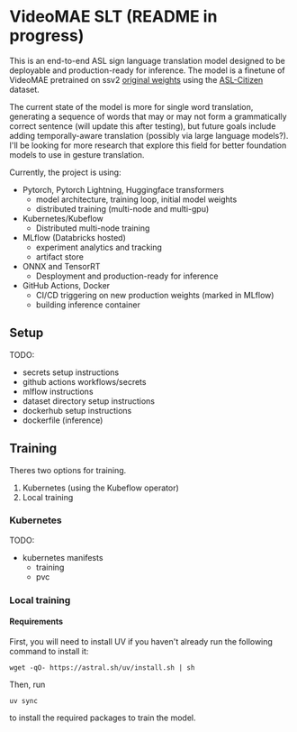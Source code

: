 # VideoMAE SLT (README in progress)
This is an end-to-end ASL sign language translation model designed to be deployable and production-ready for inference.
The model is a finetune of VideoMAE pretrained on ssv2 [original weights](https://huggingface.co/MCG-NJU/videomae-base-finetuned-ssv2) using the [ASL-Citizen](https://www.microsoft.com/en-us/research/project/asl-citizen/) dataset.

The current state of the model is more for single word translation, generating a sequence of words that may or may not form a grammatically correct sentence (will update this after testing), but future goals include adding temporally-aware translation (possibly via large language models?). I'll be looking for more research that explore this field for better foundation models to use in gesture translation.

Currently, the project is using:
- Pytorch, Pytorch Lightning, Huggingface transformers
    - model architecture, training loop, initial model weights
    - distributed training (multi-node and multi-gpu)
- Kubernetes/Kubeflow
    - Distributed multi-node training
- MLflow (Databricks hosted)
    - experiment analytics and tracking
    - artifact store
- ONNX and TensorRT
    - Desployment and production-ready for inference
- GitHub Actions, Docker
    - CI/CD triggering on new production weights (marked in MLflow)
    - building inference container

## Setup
TODO: 
- secrets setup instructions
- github actions workflows/secrets
- mlflow instructions
- dataset directory setup instructions
- dockerhub setup instructions
- dockerfile (inference)

## Training
Theres two options for training.
1. Kubernetes (using the Kubeflow operator)
2. Local training

### Kubernetes
TODO:
- kubernetes manifests
    - training
    - pvc

### Local training
#### Requirements
First, you will need to install UV if you haven't already
run the following command to install it:
```
wget -qO- https://astral.sh/uv/install.sh | sh
```
Then, run 
```
uv sync
```
to install the required packages to train the model.
<!-- disclaimer: this readme is in progress, so it will be messy until I start cleaning up the code for actual use.

a deployable ASL SLT model and framework. This is version 1, where I am adapting VideoMAE and finetuning on ASL Citizen.
My current approach is expected to produce crude gloss sequences, that are not necessarily grammatically correct ones.

I am looking into SOTA approaches to produce a coherent sentence:
- CLIP-SLA: Parameter-Efficient CLIP Adaptation for Continuous Sign Language Recognition 
- Multilingual Gloss-free Sign Language Translation: Towards Building a Sign Language Foundation Model
- LLaVA-SLT: Visual Language Tuning for Sign Language Translation

My goal is to progressively increase the complexity of tasks, using different approaches:
1. Build single gesture classification (VideoMAE)
2. Adapt and build on a SOTA approach that can convert a video sequence of gestures into a coherent sequence of glosses
3. Adapt skeleton/landmark approaches and h

require:

torch lightning


Running:
1. Add relevant information to secrets.conf (template provided)
- https://docs.databricks.com/aws/en/mlflow3/genai/getting-started/connect-environment
2. Set up -->
